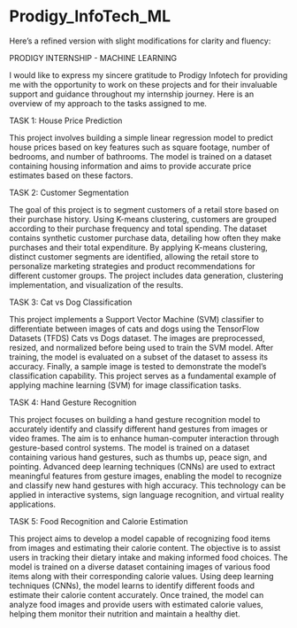 # Prodigy_InfoTech_ML

Here’s a refined version with slight modifications for clarity and fluency:

PRODIGY INTERNSHIP - MACHINE LEARNING

I would like to express my sincere gratitude to Prodigy Infotech for providing me with the opportunity to work on these projects and for their invaluable support and guidance throughout my internship journey. Here is an overview of my approach to the tasks assigned to me.

TASK 1: House Price Prediction

This project involves building a simple linear regression model to predict house prices based on key features such as square footage, number of bedrooms, and number of bathrooms. The model is trained on a dataset containing housing information and aims to provide accurate price estimates based on these factors.

TASK 2: Customer Segmentation

The goal of this project is to segment customers of a retail store based on their purchase history. Using K-means clustering, customers are grouped according to their purchase frequency and total spending. The dataset contains synthetic customer purchase data, detailing how often they make purchases and their total expenditure. By applying K-means clustering, distinct customer segments are identified, allowing the retail store to personalize marketing strategies and product recommendations for different customer groups. The project includes data generation, clustering implementation, and visualization of the results.

TASK 3: Cat vs Dog Classification

This project implements a Support Vector Machine (SVM) classifier to differentiate between images of cats and dogs using the TensorFlow Datasets (TFDS) Cats vs Dogs dataset. The images are preprocessed, resized, and normalized before being used to train the SVM model. After training, the model is evaluated on a subset of the dataset to assess its accuracy. Finally, a sample image is tested to demonstrate the model’s classification capability. This project serves as a fundamental example of applying machine learning (SVM) for image classification tasks.

TASK 4: Hand Gesture Recognition

This project focuses on building a hand gesture recognition model to accurately identify and classify different hand gestures from images or video frames. The aim is to enhance human-computer interaction through gesture-based control systems. The model is trained on a dataset containing various hand gestures, such as thumbs up, peace sign, and pointing. Advanced deep learning techniques (CNNs) are used to extract meaningful features from gesture images, enabling the model to recognize and classify new hand gestures with high accuracy. This technology can be applied in interactive systems, sign language recognition, and virtual reality applications.

TASK 5: Food Recognition and Calorie Estimation

This project aims to develop a model capable of recognizing food items from images and estimating their calorie content. The objective is to assist users in tracking their dietary intake and making informed food choices. The model is trained on a diverse dataset containing images of various food items along with their corresponding calorie values. Using deep learning techniques (CNNs), the model learns to identify different foods and estimate their calorie content accurately. Once trained, the model can analyze food images and provide users with estimated calorie values, helping them monitor their nutrition and maintain a healthy diet.

